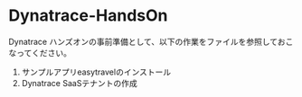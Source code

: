 # Dynatrace-HandsOn
Dynatrace ハンズオンの事前準備として、以下の作業をファイルを参照しておこなってください。
1. サンプルアプリeasytravelのインストール
2. Dynatrace SaaSテナントの作成
